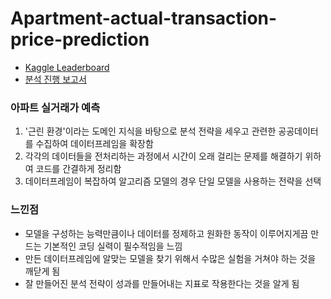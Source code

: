 # Apartment-actual-transaction-price-prediction
* [Kaggle Leaderboard](https://www.kaggle.com/competitions/2023-dna-ml-competition/leaderboard)
* [분석 진행 보고서](https://drive.google.com/file/d/1QJxOqDQKYB_jXzuYDl6FCQOTFs1RPFbV/view?usp=sharing)

### 아파트 실거래가 예측
1. '근린 환경'이라는 도메인 지식을 바탕으로 분석 전략을 세우고 관련한 공공데이터를 수집하여 데이터프레임을 확장함
2. 각각의 데이터들을 전처리하는 과정에서 시간이 오래 걸리는 문제를 해결하기 위하여 코드를 간결하게 정리함
3. 데이터프레임이 복잡하여 알고리즘 모델의 경우 단일 모델을 사용하는 전략을 선택

### 느낀점  
* 모델을 구성하는 능력만큼이나 데이터를 정제하고 원화한 동작이 이루어지게끔 만드는 기본적인 코딩 실력이 필수적임을 느낌
* 만든 데이터프레임에 알맞는 모델을 찾기 위해서 수많은 실험을 거쳐야 하는 것을 깨닫게 됨
* 잘 만들어진 분석 전략이 성과를 만들어내는 지표로 작용한다는 것을 알게 됨
